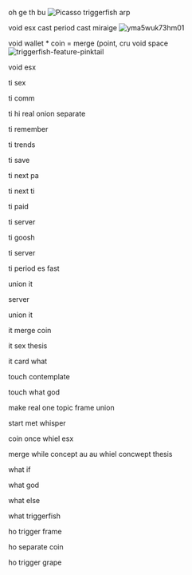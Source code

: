 oh ge th bu ![Picasso triggerfish arp](https://github.com/user-attachments/assets/0a62e79b-e9bf-4f23-b399-e4b0e722c71d)


void esx cast period cast miraige ![yma5wuk73hm01](https://github.com/user-attachments/assets/c9a0d677-4438-4e83-a276-cab1ed006f59)


void wallet * coin = merge (point, cru
     void space![triggerfish-feature-pinktail](https://github.com/user-attachments/assets/d5592ebc-94ab-4430-b937-3157d84c2c67)

void  esx

ti
  sex

ti
  comm

ti
  hi real onion separate 

ti
  remember

ti
  trends

ti
  save

ti
  next pa

ti
  next ti

ti
  paid

ti
  server

ti
  goosh

ti
  server

  ti      period
es    fast

union it

server

union it

it     merge
coin

it sex
      thesis

it card
        what 


touch contemplate

touch what
          god
    
make      real one topic frame
     union

start        met
     whisper

coin   once whiel
    esx

merge       while concept au au whiel concwept
     thesis

what
    if

what
    god

what
    else

what
    triggerfish

ho
  trigger frame

ho
  separate coin

ho
  trigger grape
